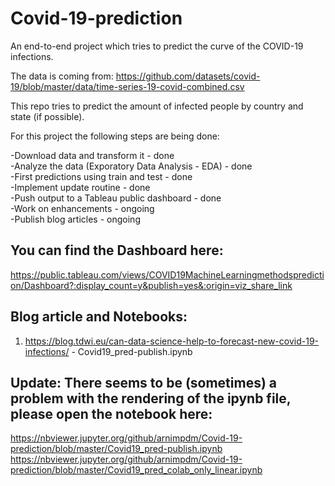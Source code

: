 # Covid-19-prediction

An end-to-end project which tries to predict the curve of the COVID-19 infections.

The data is coming from: https://github.com/datasets/covid-19/blob/master/data/time-series-19-covid-combined.csv

This repo tries to predict the amount of infected people by country and state (if possible). 

For this project the following steps are being done:

 -Download data and transform it - done<br>
 -Analyze the data (Exporatory Data Analysis - EDA) - done<br>
 -First predictions using train and test - done<br>
 -Implement update routine - done<br>
 -Push output to a Tableau public dashboard - done<br>
 -Work on enhancements - ongoing<br>
 -Publish blog articles - ongoing
 
## You can find the Dashboard here: 
https://public.tableau.com/views/COVID19MachineLearningmethodsprediction/Dashboard?:display_count=y&publish=yes&:origin=viz_share_link

## Blog article and Notebooks: 
 1. https://blog.tdwi.eu/can-data-science-help-to-forecast-new-covid-19-infections/ - Covid19_pred-publish.ipynb

## Update: There seems to be (sometimes) a problem with the rendering of the ipynb file, please open the notebook here:
https://nbviewer.jupyter.org/github/arnimpdm/Covid-19-prediction/blob/master/Covid19_pred-publish.ipynb
https://nbviewer.jupyter.org/github/arnimpdm/Covid-19-prediction/blob/master/Covid19_pred_colab_only_linear.ipynb
